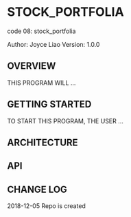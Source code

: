 # STOCK_PORTFOLIA
code 08: stock_portfolia


Author: Joyce Liao
Version: 1.0.0


## OVERVIEW
THIS PROGRAM WILL ...


## GETTING STARTED
TO START THIS PROGRAM, THE USER ...


## ARCHITECTURE



## API



## CHANGE LOG




2018-12-05 Repo is created
